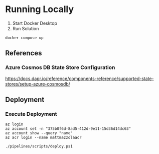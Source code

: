 # Running Locally

1. Start Docker Desktop
1. Run Solution
```
docker compose up
```

## References

### Azure Cosmos DB State Store Configuration

https://docs.dapr.io/reference/components-reference/supported-state-stores/setup-azure-cosmosdb/

## Deployment

### Execute Deployment

```azcli
az login
az account set -n "375b0f6d-8ad5-412d-9e11-15d36d14dc63"
az account show --query "name"
az acr login --name mattmazzolaacr

./pipelines/scripts/deploy.ps1
```
